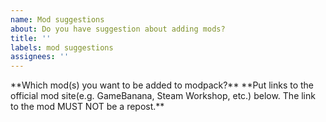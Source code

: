 ```yaml
---
name: Mod suggestions
about: Do you have suggestion about adding mods?
title: ''
labels: mod suggestions
assignees: ''
---
```


<!--
----- Note Starts here -----
NOTE: As of July 23 2022, the following changes has been made to EnhancedMod structure. These changes includes;
* All steam workshop based mod collections has been moved to EnhancedMod Forgery.
* EnhancedMod Classic has been merged with main EnhancedMod repository.

Please note that we only accept issues related to EnhancedMod Forgery series! Any modpacks that are outside of EnhancedMod should be reported on appropriate place, not here.

Modpacks that includes on Enhanced Mod are:
* Black Mesa: Enhanced
* Euro Truck Simulator 2: Enhanced
* American Truck Simulator: Enhanced
* Starlight
* Left 4 Dead 2: Revengeance Reborn

For Non-Steam Workshop based mods (e.g. Euro Truck Simulator 2, etc), head to main EnhancedMod Issue Tracker: https://github.com/MysticMoonlight/EnhancedMod/issues

For Starlight map combo related issues, report them on Starlight issue tracker: https://github.com/MysticMoonlight/Starlight/issues
(Starlight project is considered as part of EnhancedMod project, but it is handled differently due to nature of version management, apologies)

Please include more information if possible!

We won't going to add following types of mod(s), this includes:
* Any mods which breaks the original atmosphere (e.g. Anime, VTubers or other franchises which is not from their universe)
* Any mods which does not follow our standards (Our Standards can be read here: https://github.com/MysticMoonlight/EnhancedMod/blob/main/STANDARD.md)

We cannot provide support if you are using pirated games. Please buy it officially from Steam or other ESDs to support the original author of the game, thanks ;)
----- Note Ends here -----
--!>

**Which mod(s) you want to be added to modpack?**

**Put links to the official mod site(e.g. GameBanana, Steam Workshop, etc.) below. The link to the mod MUST NOT be a repost.**
